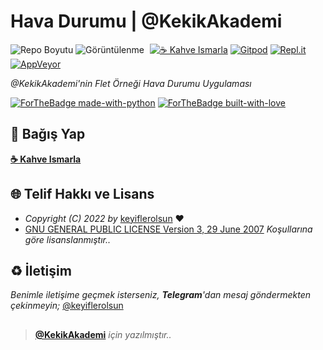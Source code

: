 # Hava Durumu | @KekikAkademi

![Repo Boyutu](https://img.shields.io/github/repo-size/keyiflerolsun/KekikHava)
![Görüntülenme](https://hits.seeyoufarm.com/api/count/incr/badge.svg?url=https://github.com/keyiflerolsun/KekikHava&title=Görüntülenme)
<a href="https://KekikAkademi.org/Kahve" target="_blank"><img src="https://img.shields.io/badge/☕️-Kahve Ismarla-ffdd00" title="☕️ Kahve Ismarla" style="padding-left:5px;"></a>
[![Gitpod](https://img.shields.io/badge/Gitpod-Çalıştır-blue?logo=gitpod)](https://gitpod.io/#https://github.com/keyiflerolsun/KekikHava)
[![Repl.it](https://img.shields.io/badge/Replit-Çalıştır-green?logo=replit)](https://repl.it/github/keyiflerolsun/KekikHava)
[![AppVeyor](https://ci.appveyor.com/api/projects/status/orkyk4wcauup5g1d?svg=true)](https://ci.appveyor.com/project/keyiflerolsun/kekikhava)

*@KekikAkademi'nin Flet Örneği Hava Durumu Uygulaması*

[![ForTheBadge made-with-python](http://ForTheBadge.com/images/badges/made-with-python.svg)](https://www.python.org/)
[![ForTheBadge built-with-love](http://ForTheBadge.com/images/badges/built-with-love.svg)](https://GitHub.com/keyiflerolsun/)

## 💸 Bağış Yap

**[☕️ Kahve Ismarla](https://KekikAkademi.org/Kahve)**

## 🌐 Telif Hakkı ve Lisans

* *Copyright (C) 2022 by* [keyiflerolsun](https://github.com/keyiflerolsun) ❤️️
* [GNU GENERAL PUBLIC LICENSE Version 3, 29 June 2007](https://github.com/keyiflerolsun/KekikSpatula/blob/master/LICENSE) *Koşullarına göre lisanslanmıştır..*

## ♻️ İletişim

*Benimle iletişime geçmek isterseniz, **Telegram**'dan mesaj göndermekten çekinmeyin;* [@keyiflerolsun](https://t.me/KekikKahve)

##

> **[@KekikAkademi](https://t.me/KekikAkademi)** *için yazılmıştır..*